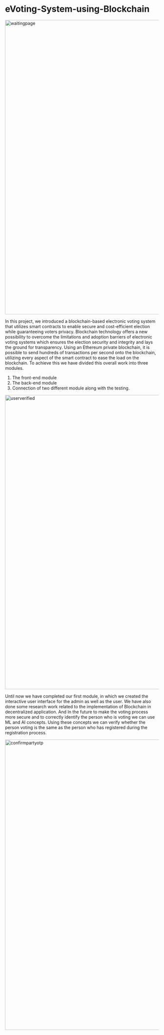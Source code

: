 ﻿# eVoting-System-using-Blockchain
 
<img width="960" alt="waitingpage" src="https://github.com/user-attachments/assets/c68c3728-31ed-42bb-affe-f7dbd25ce460" />

In this project, we introduced a blockchain-based electronic voting system that utilizes 
smart contracts to enable secure and cost-efficient election while guaranteeing voters 
privacy. Blockchain technology offers a new possibility to overcome the limitations 
and adoption barriers of electronic voting systems which ensures the election security 
and integrity and lays the ground for transparency. Using an Ethereum private 
blockchain, it is possible to send hundreds of transactions per second onto the 
blockchain, utilizing every aspect of the smart contract to ease the load on the 
blockchain. To achieve this we have divided this overall work into three modules. 
1. The front-end module 
2. The back-end module 
3. Connection of two different module along with the testing.

<img width="960" alt="userverified" src="https://github.com/user-attachments/assets/ab170a8d-034e-49f6-ae4d-c4ae1c686a6c" />

Until now we have completed our first module, in which we created the interactive user
interface for the admin as well as the user. We have also done some research work 
related to the implementation of Blockchain in decentralized application. 
And In the future to make the voting process more secure and to correctly identify the 
person who is voting we can use ML and AI concepts. Using these concepts we can 
verify whether the person voting is the same as the person who has registered during 
the registration process. 

<img width="947" alt="confirmpartyotp" src="https://github.com/user-attachments/assets/359030dd-7c46-43bc-b503-e9d1c5913b43" />



   

